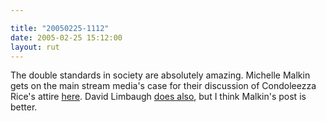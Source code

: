 ```yaml
---

title: "20050225-1112"
date: 2005-02-25 15:12:00
layout: rut
---
```


The double standards in society are absolutely amazing.
Michelle Malkin gets on the main stream media's case
for their discussion of Condoleezza Rice's attire <a href="http://michellemalkin.com/archives/001595.htm">here</a>.
David Limbaugh <a href="http://www.davidlimbaugh.com/mt/archives/2005/02/washington_post.html">does
also</a>, but I think Malkin's post is better.

